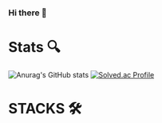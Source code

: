 ### Hi there 👋

<!--
**JeongBeomi/JeongBeomi** is a ✨ _special_ ✨ repository because its `README.md` (this file) appears on your GitHub profile.

Here are some ideas to get you started:

- 🔭 I’m currently working on ...
- 🌱 I’m currently learning ...
- 👯 I’m looking to collaborate on ...
- 🤔 I’m looking for help with ...
- 💬 Ask me about ...
- 📫 How to reach me: ...
- 😄 Pronouns: ...
- ⚡ Fun fact: ...
-->

# Stats 🔍

![Anurag's GitHub stats](https://github-readme-stats.vercel.app/api?username=JeongBeomi&show_icons=true&theme=radical)
[![Solved.ac Profile](http://mazassumnida.wtf/api/v2/generate_badge?boj=qja367)](https://solved.ac/qja367/)

# STACKS 🛠️
